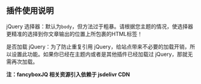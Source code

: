 <h2>插件使用说明</h2><p>jQuery 选择器：默认为<code>body</code>，但方法过于粗暴。请根据您主题的情况，使选择器更精准的选择到你文章输出的位置上所包裹的HTML标签！</p><p>是否加载 jQuery：为了防止重复引用 jQuery，给站点带来不必要的加载开销，所以设置此功能。如果你已经在主题内或者是其他插件已经加载过 jQuery，那就无需再次加载。</p><p><strong>注：fancyboxJQ 相关资源引入依赖于 jsdelivr CDN</strong></p>
